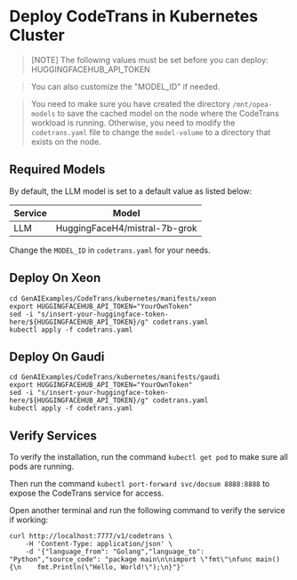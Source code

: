 # Deploy CodeTrans in Kubernetes Cluster

> [NOTE]
> The following values must be set before you can deploy:
> HUGGINGFACEHUB_API_TOKEN

> You can also customize the "MODEL_ID" if needed.

> You need to make sure you have created the directory `/mnt/opea-models` to save the cached model on the node where the CodeTrans workload is running. Otherwise, you need to modify the `codetrans.yaml` file to change the `model-volume` to a directory that exists on the node.

## Required Models

By default, the LLM model is set to a default value as listed below:

|Service  |Model                    |
|---------|-------------------------|
|LLM      |HuggingFaceH4/mistral-7b-grok|

Change the `MODEL_ID` in `codetrans.yaml` for your needs.

## Deploy On Xeon

```
cd GenAIExamples/CodeTrans/kubernetes/manifests/xeon
export HUGGINGFACEHUB_API_TOKEN="YourOwnToken"
sed -i "s/insert-your-huggingface-token-here/${HUGGINGFACEHUB_API_TOKEN}/g" codetrans.yaml
kubectl apply -f codetrans.yaml
```

## Deploy On Gaudi

```
cd GenAIExamples/CodeTrans/kubernetes/manifests/gaudi
export HUGGINGFACEHUB_API_TOKEN="YourOwnToken"
sed -i "s/insert-your-huggingface-token-here/${HUGGINGFACEHUB_API_TOKEN}/g" codetrans.yaml
kubectl apply -f codetrans.yaml
```

## Verify Services

To verify the installation, run the command `kubectl get pod` to make sure all pods are running.

Then run the command `kubectl port-forward svc/docsum 8888:8888` to expose the CodeTrans service for access.

Open another terminal and run the following command to verify the service if working:

```console
curl http://localhost:7777/v1/codetrans \
    -H 'Content-Type: application/json' \
    -d '{"language_from": "Golang","language_to": "Python","source_code": "package main\n\nimport \"fmt\"\nfunc main() {\n    fmt.Println(\"Hello, World!\");\n}"}'
```
